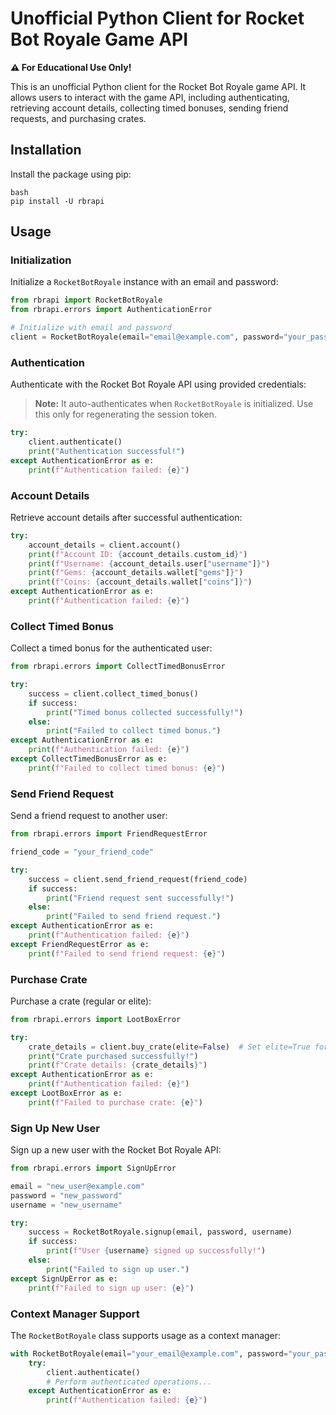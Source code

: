 # Unofficial Python Client for Rocket Bot Royale Game API

**⚠️️ For Educational Use Only!**

This is an unofficial Python client for the Rocket Bot Royale game API. It allows users to interact with the game API, including authenticating, retrieving account details, collecting timed bonuses, sending friend requests, and purchasing crates.

## Installation

Install the package using pip:

```
bash
pip install -U rbrapi
```

## Usage

### Initialization

Initialize a `RocketBotRoyale` instance with an email and password:

```python
from rbrapi import RocketBotRoyale
from rbrapi.errors import AuthenticationError

# Initialize with email and password
client = RocketBotRoyale(email="email@example.com", password="your_password")
```

### Authentication

Authenticate with the Rocket Bot Royale API using provided credentials:

> **Note:** It auto-authenticates when `RocketBotRoyale` is initialized. Use this only for regenerating the session token.

```python
try:
    client.authenticate()
    print("Authentication successful!")
except AuthenticationError as e:
    print(f"Authentication failed: {e}")
```

### Account Details

Retrieve account details after successful authentication:

```python
try:
    account_details = client.account()
    print(f"Account ID: {account_details.custom_id}")
    print(f"Username: {account_details.user["username"]}")
    print(f"Gems: {account_details.wallet["gems"]}")
    print(f"Coins: {account_details.wallet["coins"]}")
except AuthenticationError as e:
    print(f"Authentication failed: {e}")
```

### Collect Timed Bonus

Collect a timed bonus for the authenticated user:

```python
from rbrapi.errors import CollectTimedBonusError

try:
    success = client.collect_timed_bonus()
    if success:
        print("Timed bonus collected successfully!")
    else:
        print("Failed to collect timed bonus.")
except AuthenticationError as e:
    print(f"Authentication failed: {e}")
except CollectTimedBonusError as e:
    print(f"Failed to collect timed bonus: {e}")
```

### Send Friend Request

Send a friend request to another user:

```python
from rbrapi.errors import FriendRequestError

friend_code = "your_friend_code"

try:
    success = client.send_friend_request(friend_code)
    if success:
        print("Friend request sent successfully!")
    else:
        print("Failed to send friend request.")
except AuthenticationError as e:
    print(f"Authentication failed: {e}")
except FriendRequestError as e:
    print(f"Failed to send friend request: {e}")
```

### Purchase Crate

Purchase a crate (regular or elite):

```python
from rbrapi.errors import LootBoxError

try:
    crate_details = client.buy_crate(elite=False)  # Set elite=True for elite crate
    print("Crate purchased successfully!")
    print(f"Crate details: {crate_details}")
except AuthenticationError as e:
    print(f"Authentication failed: {e}")
except LootBoxError as e:
    print(f"Failed to purchase crate: {e}")
```

### Sign Up New User

Sign up a new user with the Rocket Bot Royale API:

```python
from rbrapi.errors import SignUpError

email = "new_user@example.com"
password = "new_password"
username = "new_username"

try:
    success = RocketBotRoyale.signup(email, password, username)
    if success:
        print(f"User {username} signed up successfully!")
    else:
        print("Failed to sign up user.")
except SignUpError as e:
    print(f"Failed to sign up user: {e}")
```

### Context Manager Support

The `RocketBotRoyale` class supports usage as a context manager:

```python
with RocketBotRoyale(email="your_email@example.com", password="your_password") as client:
    try:
        client.authenticate()
        # Perform authenticated operations...
    except AuthenticationError as e:
        print(f"Authentication failed: {e}")
```
